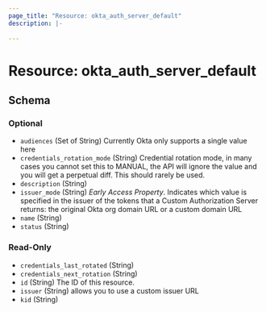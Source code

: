 ```yaml
---
page_title: "Resource: okta_auth_server_default"
description: |-
  
---
```


# Resource: okta_auth_server_default





<!-- schema generated by tfplugindocs -->
## Schema

### Optional

- `audiences` (Set of String) Currently Okta only supports a single value here
- `credentials_rotation_mode` (String) Credential rotation mode, in many cases you cannot set this to MANUAL, the API will ignore the value and you will get a perpetual diff. This should rarely be used.
- `description` (String)
- `issuer_mode` (String) *Early Access Property*. Indicates which value is specified in the issuer of the tokens that a Custom Authorization Server returns: the original Okta org domain URL or a custom domain URL
- `name` (String)
- `status` (String)

### Read-Only

- `credentials_last_rotated` (String)
- `credentials_next_rotation` (String)
- `id` (String) The ID of this resource.
- `issuer` (String) allows you to use a custom issuer URL
- `kid` (String)


